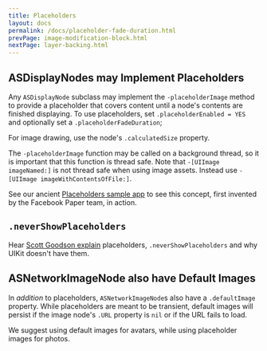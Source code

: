 ```yaml
---
title: Placeholders
layout: docs
permalink: /docs/placeholder-fade-duration.html
prevPage: image-modification-block.html
nextPage: layer-backing.html
---
```


## ASDisplayNodes may Implement Placeholders

Any `ASDisplayNode` subclass may implement the `-placeholderImage` method to provide a placeholder that covers content until a node's contents are finished displaying. To use placeholders, set `.placeholderEnabled = YES` and optionally set a `.placeholderFadeDuration`;

For image drawing, use the node's `.calculatedSize` property.

<div class = "note">
The <code>-placeholderImage</code> function may be called on a background thread, so it is important that this function is thread safe. Note that <code>-[UIImage imageNamed:]</code> is not thread safe when using image assets. Instead use <code>-[UIImage imageWithContentsOfFile:]</code>.
</div>

See our ancient <a href="https://github.com/facebook/AsyncDisplayKit/tree/master/examples_extra/placeholders">Placeholders sample app</a> to see this concept, first invented by the Facebook Paper team, in action. 

## `.neverShowPlaceholders`

Hear <a href="https://youtu.be/RY_X7l1g79Q">Scott Goodson explain</a> placeholders, `.neverShowPlaceholders` and why UIKit doesn't have them.  

## ASNetworkImageNode also have Default Images

In _addition_ to placeholders, `ASNetworkImageNode`s also have a `.defaultImage` property. While placeholders are meant to be transient, default images will persist if the image node's `.URL` property is `nil` or  if the URL fails to load. 

We suggest using default images for avatars, while using placeholder images for photos. 
